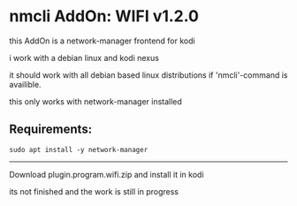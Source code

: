 # nmcli AddOn: WIFI v1.2.0
this AddOn is a network-manager frontend for kodi


i work with a debian linux and kodi nexus

it should work with all debian based linux distributions if 'nmcli'-command is availible.

this only works with network-manager installed

Requirements:
--------------------------------------------------
    sudo apt install -y network-manager
--------------------------------------------------

Download plugin.program.wifi.zip
and install it in kodi

its not finished and the work is still in progress
